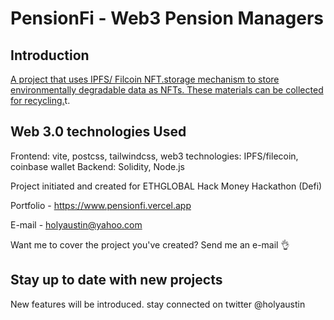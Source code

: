 # PensionFi - Web3 Pension Managers

## Introduction
[A project that uses IPFS/ Filcoin NFT.storage mechanism to store environmentally degradable data as NFTs. These materials can be collected for recycling.](https://github.com/holyaustin/recyclant)t.

## Web 3.0 technologies Used

Frontend: vite, postcss, tailwindcss, 
web3 technologies: IPFS/filecoin, coinbase wallet
Backend: Solidity, Node.js

Project initiated and created for ETHGLOBAL Hack Money Hackathon (Defi) 

Portfolio - https://www.pensionfi.vercel.app

E-mail - holyaustin@yahoo.com

Want me to cover the project you've created? Send me an e-mail 👌

## Stay up to date with new projects
New features will be introduced. stay connected on twitter @holyaustin
